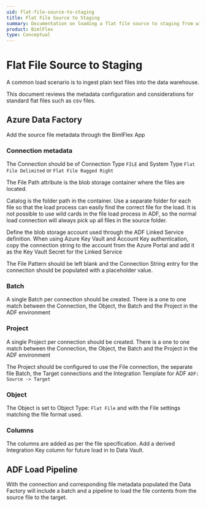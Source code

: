 ```yaml
---
uid: flat-file-source-to-staging
title: Flat File Source to Staging
summary: Documentation on loading a flat file source to staging from within BimlFlex
product: BimlFlex
type: Conceptual
---
```

# Flat File Source to Staging

A common load scenario is to ingest plain text files into the data warehouse.

This document reviews the metadata configuration and considerations for standard flat files such as csv files. 

<!--
The different integration engines handle the file loads slightly differently so the document is separated into loading files through SQL Server Integration Services (SSIS) and Azure Data Factory (ADF)

## SQL Server Integration Services

TODO
-->

## Azure Data Factory

Add the source file metadata through the BimlFlex App

### Connection metadata

The Connection should be of Connection Type `FILE` and System Type `Flat File Delimited` or `Flat File Ragged Right`

The File Path attribute is the blob storage container where the files are located.

Catalog is the folder path in the container. Use a separate folder for each file so that the load process can easily find the correct file for the load. It is not possible to use wild cards in the file load process in ADF, so the normal load connection will always pick up all files in the source folder.

Define the blob storage account used through the ADF Linked Service definition. When using Azure Key Vault and Account Key authentication, copy the connection string to the account from the Azure Portal and add it as the Key Vault Secret for the Linked Service

The File Pattern should be left blank and the Connection String entry for the connection should be populated with a placeholder value.

### Batch

A single Batch per connection should be created. There is a one to one match between the Connection, the Object, the Batch and the Project in the ADF environment

### Project

A single Project per connection should be created. There is a one to one match between the Connection, the Object, the Batch and the Project in the ADF environment

The Project should be configured to use the File connection, the separate file Batch, the Target connections and the Integration Template for ADF `ADF: Source -> Target`

### Object

The Object is set to Object Type: `Flat File` and with the File settings matching the file format used.

### Columns

The columns are added as per the file specification. Add a derived Integration Key column for future load in to Data Vault.

## ADF Load Pipeline

With the connection and corresponding file metadata populated the Data Factory will include a batch and a pipeline to load the file contents from the source file to the target.
